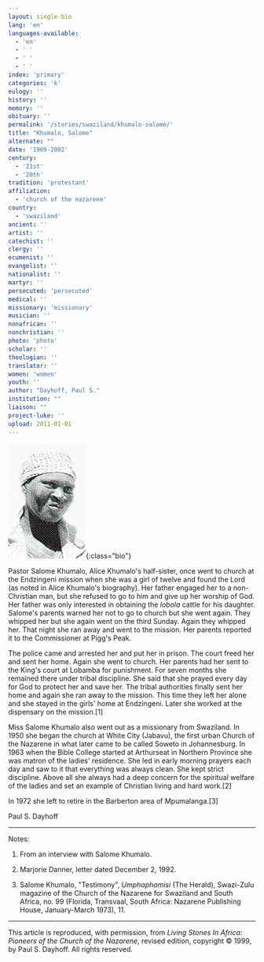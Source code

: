 ```yaml
---
layout: single-bio
lang: 'en'
languages-available:
  - 'en'
  - ' '
  - ' '
  - ' '
index: 'primary'
categories: 'k'
eulogy: ''
history: ''
memory: ''
obituary: ''
permalink: '/stories/swaziland/khumalo-salome/'
title: "Khumalo, Salome"
alternate: ""
date: '1909-2002'
century:
  - '21st'
  - '20th'
tradition: 'protestant'
affiliation:
  - 'church of the nazarene'
country:
  - 'swaziland'
ancient: ''
artist: ''
catechist: ''
clergy: ''
ecumenist: ''
evangelist: ''
nationalist: ''
martyr: ''
persecuted: 'persecuted'
medical: ''
missionary: 'missionary'
musician: ''
nonafrican: ''
nonchristian: ''
photo: 'photo'
scholar: ''
theologian: ''
translator: ''
women: 'women'
youth: ''
author: "Dayhoff, Paul S."
institution: ""
liaison: ""
project-luke: ''
upload: 2011-01-01
---
```


![Salome Khumalo](/images/bio-pics/swaziland/khumalo-salome/khumalo_salome.jpg){:class="bio"}

Pastor Salome Khumalo, Alice Khumalo's half-sister, once went to church at the Endzingeni mission when she was a girl of twelve and found the Lord (as noted in Alice Khumalo's biography). Her father engaged her to a non-Christian man, but she refused to go to him and give up her worship of God. Her father was only interested in obtaining the *lobola* cattle for his daughter. Salome's parents warned her not to go to church but she went again. They whipped her but she again went on the third Sunday. Again they whipped her. That night she ran away and went to the mission. Her parents reported it to the Commissioner at Pigg's Peak.

The police came and arrested her and put her in prison. The court freed her and sent her home. Again she went to church. Her parents had her sent to the King's court at Lobamba for punishment. For seven months she remained there under tribal discipline. She said that she prayed every day for God to protect her and save her. The tribal authorities finally sent her home and again she ran away to the mission. This time they left her alone and she stayed in the girls' home at Endzingeni. Later she worked at the dispensary on the mission.[1]

Miss Salome Khumalo also went out as a missionary from Swaziland. In 1950 she began the church at White City (Jabavu), the first urban Church of the Nazarene in what later came to be called Soweto in Johannesburg. In 1963 when the Bible College started at Arthurseat in Northern Province she was matron of the ladies' residence. She led in early morning prayers each day and saw to it that everything was always clean. She kept strict discipline. Above all she always had a deep concern for the spiritual welfare of the ladies and set an example of Christian living and hard work.[2]

In 1972 she left to retire in the Barberton area of Mpumalanga.[3]

Paul S. Dayhoff

---

Notes:

1.  From an interview with Salome Khumalo.

2.  Marjorie Danner, letter dated December 2, 1992.

3.  Salome Khumalo, "Testimony", *Umphaphamisi* (The Herald), Swazi-Zulu magazine of the Church of the Nazarene for Swaziland and South Africa, no. 99 (Florida, Transvaal, South Africa: Nazarene Publishing House, January-March 1973), 11.

---

This article is reproduced, with permission, from *Living Stones In Africa: Pioneers of the Church of the Nazarene*, revised edition, copyright &copy; 1999, by Paul S. Dayhoff.  All rights reserved.
